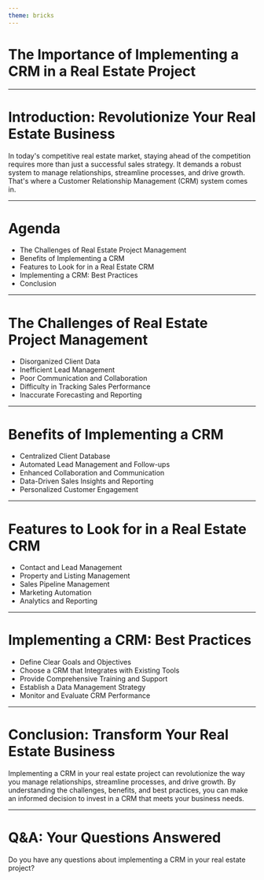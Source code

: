 ```yaml
---
theme: bricks
---
```


# The Importance of Implementing a CRM in a Real Estate Project

---
# Introduction: Revolutionize Your Real Estate Business

In today's competitive real estate market, staying ahead of the competition requires more than just a successful sales strategy. It demands a robust system to manage relationships, streamline processes, and drive growth. That's where a Customer Relationship Management (CRM) system comes in.

---
# Agenda

* The Challenges of Real Estate Project Management
* Benefits of Implementing a CRM
* Features to Look for in a Real Estate CRM
* Implementing a CRM: Best Practices
* Conclusion

---
# The Challenges of Real Estate Project Management

* Disorganized Client Data
* Inefficient Lead Management
* Poor Communication and Collaboration
* Difficulty in Tracking Sales Performance
* Inaccurate Forecasting and Reporting

---
# Benefits of Implementing a CRM

* Centralized Client Database
* Automated Lead Management and Follow-ups
* Enhanced Collaboration and Communication
* Data-Driven Sales Insights and Reporting
* Personalized Customer Engagement

---
# Features to Look for in a Real Estate CRM

* Contact and Lead Management
* Property and Listing Management
* Sales Pipeline Management
* Marketing Automation
* Analytics and Reporting

---
# Implementing a CRM: Best Practices

* Define Clear Goals and Objectives
* Choose a CRM that Integrates with Existing Tools
* Provide Comprehensive Training and Support
* Establish a Data Management Strategy
* Monitor and Evaluate CRM Performance

---
# Conclusion: Transform Your Real Estate Business

Implementing a CRM in your real estate project can revolutionize the way you manage relationships, streamline processes, and drive growth. By understanding the challenges, benefits, and best practices, you can make an informed decision to invest in a CRM that meets your business needs.

---
# Q&A: Your Questions Answered

Do you have any questions about implementing a CRM in your real estate project?